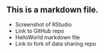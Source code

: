## This is a markdown file.

* Screenshot of RStudio
* Link to GitHub repo
* HelloWorld markdown file
* Link to fork of data sharing repo
